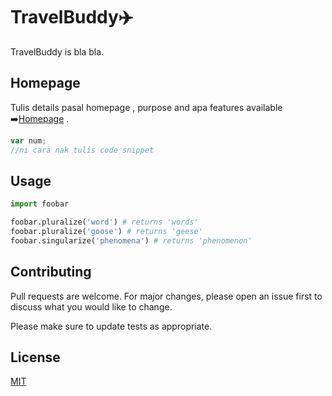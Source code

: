 # TravelBuddy:airplane:

TravelBuddy is bla bla.

## Homepage

Tulis details pasal homepage , purpose and apa features available 
:arrow_right:[Homepage](https://meran0.github.io/TravelBuddy/) .

```javascript
var num;
//ni cara nak tulis code snippet
```

## Usage

```python
import foobar

foobar.pluralize('word') # returns 'words'
foobar.pluralize('goose') # returns 'geese'
foobar.singularize('phenomena') # returns 'phenomenon'
```

## Contributing
Pull requests are welcome. For major changes, please open an issue first to discuss what you would like to change.

Please make sure to update tests as appropriate.

## License
[MIT](https://choosealicense.com/licenses/mit/)
